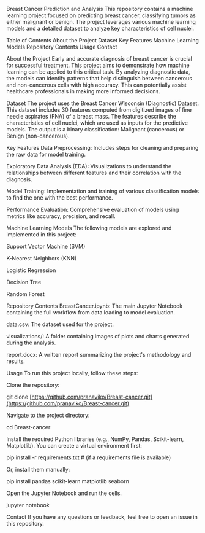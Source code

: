 Breast Cancer Prediction and Analysis
This repository contains a machine learning project focused on predicting breast cancer, classifying tumors as either malignant or benign. The project leverages various machine learning models and a detailed dataset to analyze key characteristics of cell nuclei.

Table of Contents
About the Project
Dataset
Key Features
Machine Learning Models
Repository Contents
Usage
Contact

About the Project
Early and accurate diagnosis of breast cancer is crucial for successful treatment. This project aims to demonstrate how machine learning can be applied to this critical task. By analyzing diagnostic data, the models can identify patterns that help distinguish between cancerous and non-cancerous cells with high accuracy. This can potentially assist healthcare professionals in making more informed decisions.

Dataset
The project uses the Breast Cancer Wisconsin (Diagnostic) Dataset. This dataset includes 30 features computed from digitized images of fine needle aspirates (FNA) of a breast mass. The features describe the characteristics of cell nuclei, which are used as inputs for the predictive models. The output is a binary classification: Malignant (cancerous) or Benign (non-cancerous).

Key Features
Data Preprocessing: Includes steps for cleaning and preparing the raw data for model training.

Exploratory Data Analysis (EDA): Visualizations to understand the relationships between different features and their correlation with the diagnosis.

Model Training: Implementation and training of various classification models to find the one with the best performance.

Performance Evaluation: Comprehensive evaluation of models using metrics like accuracy, precision, and recall.

Machine Learning Models
The following models are explored and implemented in this project:

Support Vector Machine (SVM)

K-Nearest Neighbors (KNN)

Logistic Regression

Decision Tree

Random Forest

Repository Contents
BreastCancer.ipynb: The main Jupyter Notebook containing the full workflow from data loading to model evaluation.

data.csv: The dataset used for the project.

visualizations/: A folder containing images of plots and charts generated during the analysis.

report.docx: A written report summarizing the project's methodology and results.

Usage
To run this project locally, follow these steps:

Clone the repository:

git clone [https://github.com/pranaviko/Breast-cancer.git](https://github.com/pranaviko/Breast-cancer.git)

Navigate to the project directory:

cd Breast-cancer

Install the required Python libraries (e.g., NumPy, Pandas, Scikit-learn, Matplotlib). You can create a virtual environment first:

pip install -r requirements.txt # (if a requirements file is available)

Or, install them manually:

pip install pandas scikit-learn matplotlib seaborn

Open the Jupyter Notebook and run the cells.

jupyter notebook

Contact
If you have any questions or feedback, feel free to open an issue in this repository.
